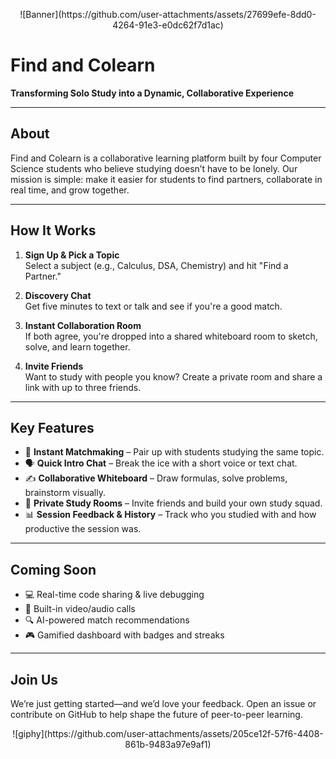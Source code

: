 <!-- Banner / Header Image -->
<p align="center">
  ![Banner](https://github.com/user-attachments/assets/27699efe-8dd0-4264-91e3-e0dc62f7d1ac)
</p>

# Find and Colearn
**Transforming Solo Study into a Dynamic, Collaborative Experience**

---

## About
Find and Colearn is a collaborative learning platform built by four Computer Science students who believe studying doesn’t have to be lonely. Our mission is simple: make it easier for students to find partners, collaborate in real time, and grow together.

---

## How It Works

1. **Sign Up & Pick a Topic**  
   Select a subject (e.g., Calculus, DSA, Chemistry) and hit "Find a Partner."

2. **Discovery Chat**  
   Get five minutes to text or talk and see if you're a good match.

3. **Instant Collaboration Room**  
   If both agree, you're dropped into a shared whiteboard room to sketch, solve, and learn together.

4. **Invite Friends**  
   Want to study with people you know? Create a private room and share a link with up to three friends.

---

## Key Features

- 🎯 **Instant Matchmaking** – Pair up with students studying the same topic.
- 🗣️ **Quick Intro Chat** – Break the ice with a short voice or text chat.
- ✍️ **Collaborative Whiteboard** – Draw formulas, solve problems, brainstorm visually.
- 📩 **Private Study Rooms** – Invite friends and build your own study squad.
- 📊 **Session Feedback & History** – Track who you studied with and how productive the session was.

---

## Coming Soon

- 💻 Real-time code sharing & live debugging  
- 🎥 Built-in video/audio calls  
- 🔍 AI-powered match recommendations  
- 🎮 Gamified dashboard with badges and streaks

---

## Join Us
We’re just getting started—and we’d love your feedback. Open an issue or contribute on GitHub to help shape the future of peer-to-peer learning.

<p align="center">
  ![giphy](https://github.com/user-attachments/assets/205ce12f-57f6-4408-861b-9483a97e9af1)
</p>
